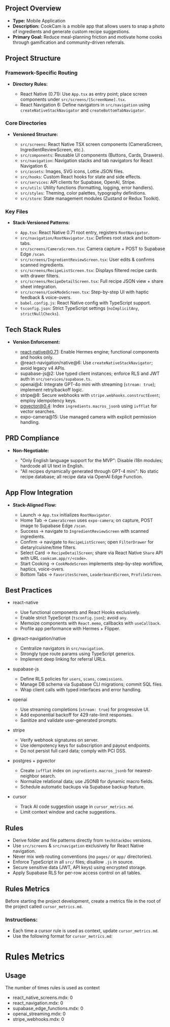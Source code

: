 ## Project Overview

*   **Type:** Mobile Application
*   **Description:** CookCam is a mobile app that allows users to snap a photo of ingredients and generate custom recipe suggestions.
*   **Primary Goal:** Reduce meal-planning friction and motivate home cooks through gamification and community-driven referrals.

## Project Structure

### Framework-Specific Routing

*   **Directory Rules:**

    *   React Native (0.71): Use `App.tsx` as entry point; place screen components under `src/screens/[ScreenName].tsx`.
    *   React Navigation 6: Define navigators in `src/navigation` using `createNativeStackNavigator` and `createBottomTabNavigator`.

### Core Directories

*   **Versioned Structure:**

    *   `src/screens`: React Native TSX screen components (CameraScreen, IngredientReviewScreen, etc.).
    *   `src/components`: Reusable UI components (Buttons, Cards, Drawers).
    *   `src/navigation`: Navigation stacks and tab navigators for React Navigation 6.
    *   `src/assets`: Images, SVG icons, Lottie JSON files.
    *   `src/hooks`: Custom React hooks for state and side effects.
    *   `src/services`: API clients for Supabase, OpenAI, Stripe.
    *   `src/utils`: Utility functions (formatting, logging, error handlers).
    *   `src/styles`: Theming, color palettes, typography definitions.
    *   `src/store`: State management modules (Zustand or Redux Toolkit).

### Key Files

*   **Stack-Versioned Patterns:**

    *   `App.tsx`: React Native 0.71 root entry, registers `RootNavigator`.
    *   `src/navigation/RootNavigator.tsx`: Defines root stack and bottom-tabs.
    *   `src/screens/CameraScreen.tsx`: Camera capture + POST to Supabase Edge `/scan`.
    *   `src/screens/IngredientReviewScreen.tsx`: User edits & confirms scanned ingredients.
    *   `src/screens/RecipeListScreen.tsx`: Displays filtered recipe cards with drawer filters.
    *   `src/screens/RecipeDetailScreen.tsx`: Full recipe JSON view + share sheet integration.
    *   `src/screens/CookModeScreen.tsx`: Step-by-step UI with haptic feedback & voice-overs.
    *   `babel.config.js`: React Native config with TypeScript support.
    *   `tsconfig.json`: Strict TypeScript settings (`noImplicitAny`, `strictNullChecks`).

## Tech Stack Rules

*   **Version Enforcement:**

    *   react-native@0.71: Enable Hermes engine; functional components and hooks only.
    *   @react-navigation/native@6: Use `createNativeStackNavigator`; avoid legacy v4 APIs.
    *   supabase-js@2: Use typed client instances; enforce RLS and JWT auth in `src/services/supabase.ts`.
    *   openai@4: Integrate GPT-4o mini with streaming (`stream: true`); implement retry/backoff logic.
    *   stripe@8: Secure webhooks with `stripe.webhooks.constructEvent`; employ idempotency keys.
    *   pgvector@0.4: Index `ingredients.macros_jsonb` using `ivfflat` for vector searches.
    *   expo-camera@15: Use managed camera with explicit permission handling.

## PRD Compliance

*   **Non-Negotiable:**

    *   "Only English language support for the MVP": Disable i18n modules; hardcode all UI text in English.
    *   "All recipes dynamically generated through GPT-4 mini": No static recipe database; all recipe data via OpenAI Edge Function.

## App Flow Integration

*   **Stack-Aligned Flow:**

    *   Launch → `App.tsx` initializes `RootNavigator`.
    *   Home Tab → `CameraScreen` uses `expo-camera`; on capture, POST image to Supabase Edge `/scan`.
    *   Success → navigate to `IngredientReviewScreen` with scanned ingredients.
    *   Confirm → navigate to `RecipeListScreen`; open `FilterDrawer` for dietary/cuisine/time filters.
    *   Select Card → `RecipeDetailScreen`; share via React Native `Share` API with URL `cookcam.app/r/<code>`.
    *   Start Cooking → `CookModeScreen` implements step-by-step workflow, haptics, voice-overs.
    *   Bottom Tabs → `FavoritesScreen`, `LeaderboardScreen`, `ProfileScreen`.

## Best Practices

*   react-native
    *   Use functional components and React Hooks exclusively.
    *   Enable strict TypeScript (`tsconfig.json`); avoid `any`.
    *   Memoize components with `React.memo`, callbacks with `useCallback`.
    *   Profile app performance with Hermes + Flipper.

*   @react-navigation/native
    *   Centralize navigators in `src/navigation`.
    *   Strongly type route params using TypeScript generics.
    *   Implement deep linking for referral URLs.

*   supabase-js
    *   Define RLS policies for `users`, `scans`, `commissions`.
    *   Manage DB schema via Supabase CLI migrations; commit SQL files.
    *   Wrap client calls with typed interfaces and error handling.

*   openai
    *   Use streaming completions (`stream: true`) for progressive UI.
    *   Add exponential backoff for 429 rate-limit responses.
    *   Sanitize and validate user-generated prompts.

*   stripe
    *   Verify webhook signatures on server.
    *   Use idempotency keys for subscription and payout endpoints.
    *   Do not persist full card data; comply with PCI DSS.

*   postgres + pgvector
    *   Create `ivfflat` index on `ingredients.macros_jsonb` for nearest-neighbor search.
    *   Normalize relational data; use JSONB for dynamic macro fields.
    *   Schedule automatic backups via Supabase backup feature.

*   cursor
    *   Track AI code suggestion usage in `cursor_metrics.md`.
    *   Limit context window and cache suggestions.

## Rules

*   Derive folder and file patterns directly from `techStackDoc` versions.
*   Use `src/screens` & `src/navigation` exclusively for React Native navigation.
*   Never mix web routing conventions (no `pages/` or `app/` directories).
*   Enforce TypeScript in all `src/` files; disallow `.js` in source.
*   Secure sensitive data (JWT, API keys) using encrypted storage.
*   Apply Supabase RLS for per-row access control on all tables.

## Rules Metrics

Before starting the project development, create a metrics file in the root of the project called `cursor_metrics.md`.

### Instructions:

*   Each time a cursor rule is used as context, update `cursor_metrics.md`.
*   Use the following format for `cursor_metrics.md`:

# Rules Metrics

## Usage
The number of times rules is used as context

*   react_native_screens.mdx: 0
*   react_navigation.mdx: 0
*   supabase_edge_functions.mdx: 0
*   openai_streaming.mdx: 0
*   stripe_webhooks.mdx: 0